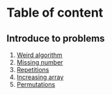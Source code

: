<h1><!DOCTYPE html>
<html>
<head>
	<meta charset="utf-8">
	<meta name="viewport" content="width=device-width, initial-scale=1">
	Table of content
</head>
<body>
<h2>Introduce to problems</h2>
<ol>
	<li><a href = "https://github.com/VyTrg/CSES-problem-set/blob/main/Weird-Algorithm.cpp" target = "_self">Weird algorithm</a></li>
	<li><a href = "https://github.com/VyTrg/CSES-problem-set/blob/main/Missing_number.cpp" target = "_self">Missing number</a></li>
	<li><a href = "https://github.com/VyTrg/CSES-problem-set/blob/main/Repetitions.cpp" target = "_self">Repetitions</a></li>
	<li><a href = "https://github.com/VyTrg/CSES-problem-set/blob/main/Increasing_array.cpp" target = "_self">Increasing array</li>
	<li><a href = "https://github.com/VyTrg/CSES-problem-set/blob/main/Permutations.cpp" target = "_self">Permutations</a></li>
</ol>
</body>
</html>